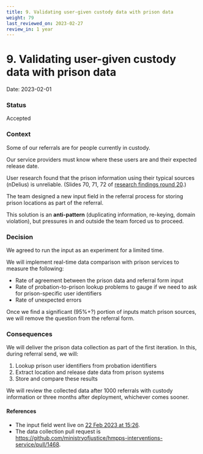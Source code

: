 ```yaml
---
title: 9. Validating user-given custody data with prison data
weight: 79
last_reviewed_on: 2023-02-27
review_in: 1 year
---
```


# 9. Validating user-given custody data with prison data

Date: 2023-02-01


### Status

Accepted


### Context

Some of our referrals are for people currently in custody.

Our service providers must know where these users are and their expected release date.

User research found that the prison information using their typical sources (nDelius) is unreliable.
(Slides 70, 71, 72 of [research findings round 20](https://docs.google.com/presentation/d/12f6xI8ctv2ByjC9WC73ZXbGIPpfMPS8muHv_z3ddebE/edit?usp=sharing).)

The team designed a new input field in the referral process for storing prison locations as part of the referral.

This solution is an **anti-pattern** (duplicating information, re-keying, domain violation),
but pressures in and outside the team forced us to proceed.


### Decision

We agreed to run the input as an experiment for a limited time.

We will implement real-time data comparison with prison services to measure the following:

- Rate of agreement between the prison data and referral form input
- Rate of probation-to-prison lookup problems to gauge if we need to ask for prison-specific user identifiers
- Rate of unexpected errors

Once we find a significant (95%+?) portion of inputs match prison sources, we will remove the question from the referral form.


### Consequences

We will deliver the prison data collection as part of the first iteration. In this, during referral send, we will:

1. Lookup prison user identifiers from probation identifiers
2. Extract location and release date data from prison systems
3. Store and compare these results

We will review the collected data after 1000 referrals with custody information or three months after deployment,
whichever comes sooner.

#### References

- The input field went live on [22 Feb 2023 at 15:26](https://mojdt.slack.com/archives/CLA97UR7D/p1677079616289429).
- The data collection pull request is https://github.com/ministryofjustice/hmpps-interventions-service/pull/1468.
